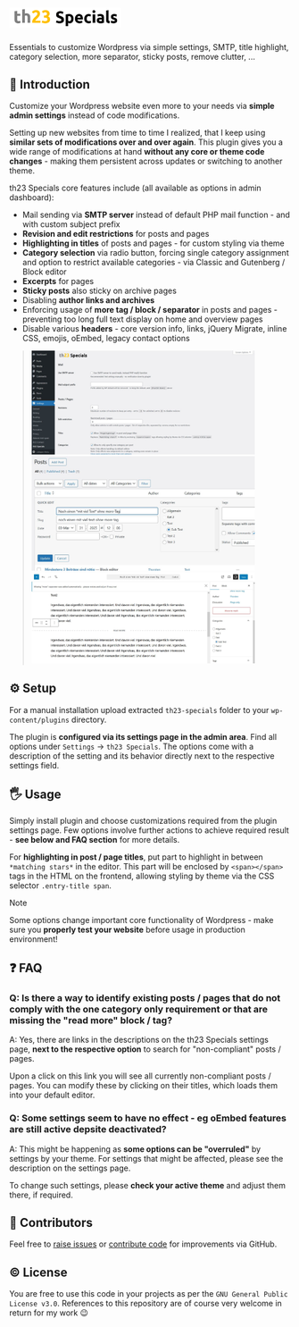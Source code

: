 # <img alt="th23 Specials" src="https://raw.githubusercontent.com/th23x/th23-specials/refs/heads/main/assets/icon-horizontal.png?v=6.0.2" width="200">

Essentials to customize Wordpress via simple settings, SMTP, title highlight, category selection, more separator, sticky posts, remove clutter, ...


## 🚀 Introduction

Customize your Wordpress website even more to your needs via **simple admin settings** instead of code modifications.

Setting up new websites from time to time I realized, that I keep using **similar sets of modifications over and over again**. This plugin gives you a wide range of modifications at hand **without any core or theme code changes** - making them persistent across updates or switching to another theme.

th23 Specials core features include (all available as options in admin dashboard):

* Mail sending via **SMTP server** instead of default PHP mail function - and with custom subject prefix
* **Revision and edit restrictions** for posts and pages
* **Highlighting in titles** of posts and pages - for custom styling via theme
* **Category selection** via radio button, forcing single category assignment and option to restrict available categories - via Classic and Gutenberg / Block editor
* **Excerpts** for pages
* **Sticky posts** also sticky on archive pages
* Disabling **author links and archives**
* Enforcing usage of **more tag / block / separator** in posts and pages - preventing too long full text display on home and overview pages
* Disable various **headers** - core version info, links, jQuery Migrate, inline CSS, emojis, oEmbed, legacy contact options

> <img alt="" title="Settings section in the admin dashboard with easy to reach options" src="https://raw.githubusercontent.com/th23x/th23-specials/refs/heads/main/assets/screenshot-1.jpg?v=6.0.2" width="400">
> <img alt="" title="Category selection (when limited to one per post) via radion buttons in the quick edit view" src="https://raw.githubusercontent.com/th23x/th23-specials/refs/heads/main/assets/screenshot-2.jpg?v=6.0.2" width="400">
> <img alt="" title="Enforced "read more" block in the Gutenberg / block editor" src="https://raw.githubusercontent.com/th23x/th23-specials/refs/heads/main/assets/screenshot-3.jpg?v=6.0.2" width="400">


## ⚙️ Setup

For a manual installation upload extracted `th23-specials` folder to your `wp-content/plugins` directory.

The plugin is **configured via its settings page in the admin area**. Find all options under `Settings` -> `th23 Specials`. The options come with a description of the setting and its behavior directly next to the respective settings field.


## 🖐️ Usage

Simply install plugin and choose customizations required from the plugin settings page. Few options involve further actions to achieve required result - **see below and FAQ section** for more details.

For **highlighting in post / page titles**, put part to highlight in between `*matching stars*` in the editor. This part will be enclosed by `<span></span>` tags in the HTML on the frontend, allowing styling by theme via the CSS selector `.entry-title span`.

> [!NOTE]
> Some options change important core functionality of Wordpress - make sure you **properly test your website** before usage in production environment!


## ❓ FAQ

### Q: Is there a way to identify **existing posts / pages that do not comply** with the one category only requirement or that are missing the "read more" block / tag? ###

A: Yes, there are links in the descriptions on the th23 Specials settings page, **next to the respective option** to search for "non-compliant" posts / pages.

Upon a click on this link you will see all currently non-compliant posts / pages. You can modify these by clicking on their titles, which loads them into your default editor.

### Q: Some **settings seem to have no effect** - eg oEmbed features are still active depsite deactivated? ###

A: This might be happening as **some options can be "overruled"** by settings by your theme. For settings that might be affected, please see the description on the settings page.

To change such settings, please **check your active theme** and adjust them there, if required.


## 🤝 Contributors

Feel free to [raise issues](https://github.com/th23x/th23-specials/issues) or [contribute code](https://github.com/th23x/th23-specials/pulls) for improvements via GitHub.


## ©️ License

You are free to use this code in your projects as per the `GNU General Public License v3.0`. References to this repository are of course very welcome in return for my work 😉
